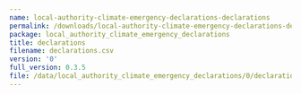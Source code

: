 ```yaml
---
name: local-authority-climate-emergency-declarations-declarations
permalink: /downloads/local-authority-climate-emergency-declarations-declarations/0
package: local_authority_climate_emergency_declarations
title: declarations
filename: declarations.csv
version: '0'
full_version: 0.3.5
file: /data/local_authority_climate_emergency_declarations/0/declarations.csv
---
```

